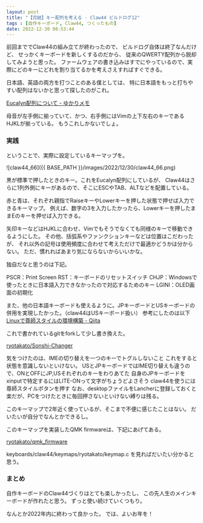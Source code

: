 ```yaml
---
layout: post
title: "【完結】キー配列を考える - Claw44 ビルドログ12"
tags : [自作キーボード, Claw44, つくったもの]
date: 2022-12-30 08:53:44
---
```


前回まででClaw44の組み立てが終わったので、
ビルドログ自体は終了なんだけど、
せっかくキーボードを新しくするのだから、
従来のQWERTY配列から脱却してみようと思った。
ファームウェアの書き込みはすでにやっているので、実際にどのキーにどれを割り当てるかを考えさえすればすぐできる。

日本語、英語の両方を打つことのある僕としては、
特に日本語をもっと打ちやすい配列はないかと思って探したのがこれ。

[Eucalyn配列について - ゆかりメモ](https://eucalyn.hatenadiary.jp/entry/about-eucalyn-layout)


母音が左手側に揃っていて、かつ、右手側にはVimの上下左右のキーであるHJKLが揃っている。
もうこれしかないでしょ。

### 実践

ということで、実際に設定しているキーマップを。


![claw44_66]({{ BASE_PATH }}/images/2022/12/30/claw44_66.png)


黒が標準で押したときのキー。これをEucalyn配列にしているが、
Claw44はさらに1列外側にキーがあるので、そこにESCやTAB、ALTなどを配置している。

赤と青は、それぞれ親指でRaiseキーやLowerキーを押した状態で押せば入力できるキーマップ。
例えば、数字の3を入力したかったら、Lowerキーを押したままEのキーを押せば入力できる。

矢印キーなどはHJKLに合わせ、Vimでもそうでなくても同様のキーで移動できるようにした。
その他、括弧系やファンクションキーなどは位置はこだわったが、
それ以外の記号は使用頻度に合わせて考えただけで最適かどうかは分からない。
ただ、慣れればあまり気にならないからいいかな。


独自だなと思うのは下記。

PSCR：Print Screen
RST：キーボードのリセットスイッチ
CHJP：Windowsで使ったときに日本語入力できなかったので対応するためのキー
LGINI：OLED画面の初期化


また、他の日本語キーボードも使えるように。JPキーボードとUSキーボードの併用を実現したかった。（claw44はUSキーボード扱い）
参考にしたのは以下
[Linuxで尊師スタイルの環境構築 - Qiita](https://qiita.com/MTfirst/items/1b09a7631639122697a1)

これで書かれているgitをforkして少し書き換えた。

[ryotakato/Sonshi-Changer](https://github.com/ryotakato/Sonshi-Changer)

気をつけたのは、IMEの切り替えを一つのキーでトグルしないこと
これをすると状態を意識しないといけない。
USとJPキーボードではIME切り替えも違うので、ONとOFFにJP,USそれぞれのキーをわりあてた
自身のJPキーボードをxinputで特定するにはLITE-ONって文字がちょうどよさそう
claw44を使うには尊師スタイルボタンを押す
なお、desktopファイルをLancherに登録しておくと楽だが、PCをつけたときに毎回押さないといけない縛りは残る。



このキーマップで2年近く使っているが、そこまで不便に感じたことはない。
だいたいが自分でなんとかできるし。

このキーマップを実装したQMK firmwareは、下記にあげてある。

[ryotakato/qmk_firmware](https://github.com/ryotakato/qmk_firmware)


keyboards/claw44/keymaps/ryotakato/keymap.c を見ればだいたい分かると思う。




### まとめ

自作キーボードのClaw44づくりはとても楽しかったし、
この先人生のメインキーボードが作れたと思う。
ずっと使い続けていくつもり。


なんとか2022年内に終わって良かった。
では、よいお年を！






